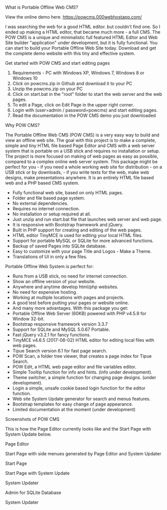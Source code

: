 
 
What is Portable Offline Web CMS?

View the online demo here.
https://powcms.000webhostapp.com/

I was searching the web for a good HTML editor. but couldn't find one. So I ended up making a HTML editor, that became much more - a full CMS. The POW CMS is a unique and minimalistic full featured HTML Editor and Web Site builder "application" under development, but it is fully functional. You can start to build your Portable Offline Web Site today. Download and get the complete demo website with this tiny and effective system.


Get started with POW CMS and start editing pages

1. Requirements - PC with Windows XP, Windows 7,  Windows 8 or Windows 10
2. Click on powcms.zip in Github and download it to your PC
3. Unzip the powcms.zip on your PC
4. Click on start.bat in the "root" folder to start the web server and the web pages.
5. To edit a Page, click on Edit Page in the upper right corner.
6. Login with (user=admin / password=powcms) and start editing pages.
7. Read the documentation in the POW CMS demo you just downloaded


Why POW CMS?

The Portable Offline Web CMS (POW CMS) is a very easy way to build and view an offline web site. The goal with this project is to make a complete, simple and tiny HTML file based Page Editor and CMS with a web server system that is portable on a USB stick and requires no installation or setup.
The project is more focused on making of web pages as easy as possible, compared to a complex online web server system. This package might be perfect for you - if you need a whole working web site for distribution - on a USB stick or by downloads, - if you write texts for the web, make web designs, make presentations anywhere. It is an entirely HTML file based web and a PHP based CMS system.

- Fully functional web site, based on only HTML pages.
- Folder and file based page system.
- No external dependencies.
- Requires no internet connection.
- No installation or setup required at all.
- Just unzip and run start.bat file that launches web server and web page.
- It is responsive with Bootstrap framework and jQuery.
- Built in PHP support for creating and editing of the web pages.
- HTML editor TinyMCE is used for editing your local HTML files.
- Support for portable MySQL or SQLite for more advanced functions.
- Backup of saved Pages into SQLite database.
- Easy to customize with your page Title and Logos - Make a Theme.
- Translations of UI in only a few files.

Portable Offline Web System is perfect for:
- Runs from a USB stick, no need for internet connection.
- Show an offline version of your website.
- Anywhere and anytime develop html/php websites.
- No need for expensive hosting.
- Working at multiple locations with pages and projects.
- A good test before putting your pages or website online.
- And many more advantages.
With this package you get:
- Portable Offline Web Server (60KB) powered with PHP v4.5.9 for Window 32-bit.
- Bootstrap responsive framework version 3.3.7
- Support for SQLite and MySQL 5.0.67 Portable.
- Fast jQuery v3.2.1 for fancy functions.
- TinyMCE v4.6.5 (2017-08-02) HTML editor for editing local files with web pages.
- Tipue Search version 6.1 for fast page search.
- POW Scan, a folder tree viewer, that creates a page index for Tipue Search.
- POW Edit, a HTML web page editor and file variables editor.
- Simple Tooltip function for info and hints. (info under development).
- Theme switcher, a simple function for changing page designs. (under development).
- Login a simple, unsafe cookie based login function for the editor function.
- Web site System Update generator for search and menus features.
- Bootstrap templates for easy change of page appearance.
- Limited documentation at the moment (under development)

Screenshots of POW CMS

This is how the Page Editor currently looks like and the Start Page with System Update below.

Page Editor

Start Page with side menues generated by Page Editor and System Updater

Start Page

Start Page with System Update

System Updater

Admin for SQLite Database

System Updater
